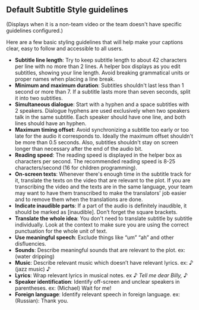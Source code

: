 ## Default Subtitle Style guidelines 
(Displays when it is a non-team video or the team doesn't have specific guidelines configured.)

Here are a few basic styling guidelines that will help make your captions clear, easy to follow and accessible to all users. 

* **Subtitle line length**: Try to keep subtitle length to about 42 characters per line with no more than 2 lines. A helper box displays as you edit subtitles, showing your line length. Avoid breaking grammatical units or proper names when placing a line break.
* **Minimum and maximum duration**: Subtitles shouldn't last less than 1 second or more than 7. If a subtitle lasts more than seven seconds, split it into two subtitles.
* **Simultaneous dialogue**: Start with a hyphen and a space subtitles with 2 speakers. Dialogue hyphens are used exclusively when two speakers talk in the same subtitle. Each speaker should have one line, and both lines should have an hyphen.
* **Maximum timing offset**: Avoid synchronizing a subtitle too early or too late for the audio it corresponds to. Ideally the maximum offset shouldn't be more than 0.5 seconds. Also, subtitles shouldn't stay on screen longer than necessary after the end of the audio bit.
* **Reading speed**: The reading speed is displayed in the helper box as characters per second. The recommended reading speed is 8-25 characters/second (16 for children programming). 
* **On-screen texts**: Whenever there's enough time in the subtitle track for it, translate the texts on the video that are relevant to the plot. If you are transcribing the video and the texts are in the same language, your team may want to have them transcribed to make the translators' job easier and to remove them when the translations are done.
* **Indicate inaudible parts**: If a part of the audio is definitely inaudible, it should be marked as [inaudible]. Don’t forget the square brackets.
* **Translate the whole idea**: You don't need to translate subtitle by subtitle individually. Look at the context to make sure you are using the correct punctuation for the whole unit of text.
* **Use meaningful speech**: Exclude things like “um” “ah” and other disfluencies.
* **Sounds**:  Describe meaningful sounds that are relevant to the plot. ex: (water dripping)
* **Music**: Describe relevant music which doesn’t have relevant lyrics. ex: ♪ (jazz music) ♪
* **Lyrics**: Wrap relevant lyrics in musical notes. ex ♪ *Tell me dear Billy,* ♪
* **Speaker identification**: Identify off-screen and unclear speakers in parentheses. ex: (Michael) Wait for me!
* **Foreign language**: Identify relevant speech in foreign language. ex: (Russian): Thank you.